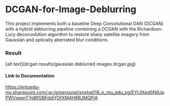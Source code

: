 # DCGAN-for-Image-Deblurring
This project implements both a baseline Deep Convolutional GAN (DCGAN) with a hybrid deblurring pipeline combining a DCGAN with the Richardson-Lucy deconvolution algorithm to restore sharp satellite imagery from Gaussian and optically aberrated blur conditions.

### Result
[alt text](dcgan results/gaussian deblurred images dcgan.jpg)

#### Link to Documentation
https://entuedu-my.sharepoint.com/:w:/g/personal/sneha018_e_ntu_edu_sg/EYLllXedSN9JpPWVxeenTYgBfGBFddiYOfXM4H8RJMQPiA


